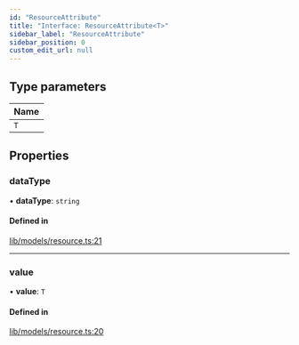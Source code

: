 ```yaml
---
id: "ResourceAttribute"
title: "Interface: ResourceAttribute<T>"
sidebar_label: "ResourceAttribute"
sidebar_position: 0
custom_edit_url: null
---
```


## Type parameters

| Name |
| :------ |
| `T` |

## Properties

### dataType

• **dataType**: `string`

#### Defined in

[lib/models/resource.ts:21](https://github.com/cognizone/ng-cognizone/blob/861cbad/libs/application-profile/src/lib/models/resource.ts#L21)

___

### value

• **value**: `T`

#### Defined in

[lib/models/resource.ts:20](https://github.com/cognizone/ng-cognizone/blob/861cbad/libs/application-profile/src/lib/models/resource.ts#L20)
